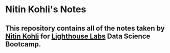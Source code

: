 # Nitin Kohli's Notes
## This repository contains all of the notes taken by [Nitin Kohli](https://github.com/Nitin1804) for [Lighthouse Labs](https://www.lighthouselabs.ca) Data Science Bootcamp. 